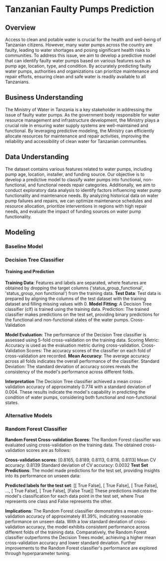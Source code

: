 # Tanzanian Faulty Pumps Prediction
## Overview
Access to clean and potable water is crucial for the health and well-being of Tanzanian citizens. However, many water pumps across the country are faulty, leading to 
water shortages and posing significant health risks to communities. To address this issue, we aim to develop a predictive model that can identify faulty water pumps 
based on various features such as pump age, location, type, and condition. By accurately predicting faulty water pumps, authorities and organizations can prioritize 
maintenance and repair efforts, ensuring clean and safe water is readily available to all Tanzanians.

## Business Understanding
The Ministry of Water in Tanzania is a key stakeholder in addressing the issue of faulty water pumps. As the government body responsible for water resource management 
and infrastructure development, the Ministry plays a crucial role in ensuring water supply systems are well-maintained and functional. By leveraging predictive modeling, 
the Ministry can efficiently allocate resources for maintenance and repair activities, improving the reliability and accessibility of clean water for Tanzanian communities.

## Data Understanding
The dataset contains various features related to water pumps, including pump age, location, installer, and funding source. Our objective is to develop a predictive model 
to classify water pumps into functional, non-functional, and functional needs repair categories. Additionally, we aim to conduct exploratory data analysis to identify factors
influencing water pump functionality and maintenance needs. By analyzing historical data on water pump failures and repairs, we can optimize maintenance schedules and resource 
allocation, prioritize interventions in regions with high repair needs, and evaluate the impact of funding sources on water pump functionality.

## Modeling

### Baseline Model
### Decision Tree Classifier

#### Training and Prediction

**Training Data**: Features and labels are separated, where features are obtained by dropping the target columns ('status_group_functional', 'status_group_non functional') from the training data.
**Test Data**: Test data is prepared by aligning the columns of the test dataset with the training dataset and filling missing values with 0.
**Model Fitting**: A Decision Tree classifier (clf) is trained using the training data.
Prediction: The trained classifier makes predictions on the test set, providing binary predictions for the functional and non-functional states of the water pumps.
Cross-Validation

**Model Evaluation**: The performance of the Decision Tree classifier is assessed using 5-fold cross-validation on the training data.
Scoring Metric: Accuracy is used as the evaluation metric during cross-validation.
Cross-Validation Scores: The accuracy scores of the classifier on each fold of cross-validation are recorded.
**Mean Accuracy**: The average accuracy across all folds indicates the overall performance of the classifier.
Standard Deviation: The standard deviation of accuracy scores reveals the consistency of the model's performance across different folds.

**Interpretation**
The Decision Tree classifier achieved a mean cross-validation accuracy of approximately 0.774 with a standard deviation of 0.004. These results indicate the model's capability in predicting the condition of water pumps, considering both functional and non-functional states. 


### Alternative Models
### Random Forest Classifier

**Random Forest Cross-validation Scores**:
The Random Forest classifier was evaluated using cross-validation on the training data. The obtained cross-validation scores are as follows:

**Cross-validation scores**: [0.8165, 0.8189, 0.8113, 0.8116, 0.8113]
Mean CV accuracy: 0.8139
Standard deviation of CV accuracy: 0.0032
**Test Set Predictions**:
The model made predictions for the test set, providing insights into its performance on unseen data:

**Predicted labels for the test set**: [[ True False], [ True False], [ True False], ..., [ True False], [ True False], [False True]]
These predictions indicate the model's classification for each data point in the test set, where True represents one class and False represents the other.

**Implications**:
The Random Forest classifier demonstrates a mean cross-validation accuracy of approximately 81.39%, indicating reasonable performance on unseen data.
With a low standard deviation of cross-validation accuracy, the model exhibits consistent performance across different folds of the training data.
Comparatively, the Random Forest classifier outperforms the Decision Trees model, achieving a higher mean cross-validation accuracy and lower standard deviation.
Further improvements to the Random Forest classifier's performance are explored through hyperparameter tuning.




